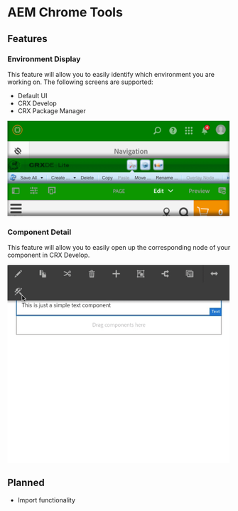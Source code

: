 # AEM Chrome Tools

## Features

### Environment Display

This feature will allow you to easily identify which environment you are working on. The following screens are supported:

* Default UI
* CRX Develop
* CRX Package Manager

<img src="https://github.com/Jdruwe/aem-chrome-tools/blob/master/plugin-src/images/environment-display.png?raw=true"
     width="500"/>

### Component Detail

This feature will allow you to easily open up the corresponding node of your component in CRX Develop.

<img src="https://github.com/Jdruwe/aem-chrome-tools/blob/master/plugin-src/images/component-detail.gif?raw=true"
     width="500"/>

## Planned

* Import functionality
